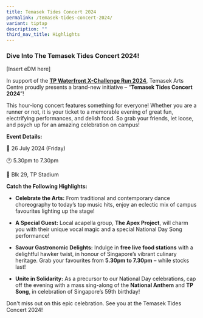 ```yaml
---
title: Temasek Tides Concert 2024
permalink: /temasek-tides-concert-2024/
variant: tiptap
description: ""
third_nav_title: Highlights
---
```

<h3><strong>Dive Into The Temasek Tides Concert 2024!</strong></h3>
<p>[Insert eDM here]</p>
<p>In support of the <strong><a href="https://virtualcampus.tp.edu.sg/tp-waterfront-xchallenge-run-2024/" rel="noopener noreferrer nofollow" target="_blank">TP Waterfront X-Challenge Run 2024</a></strong>,
Temasek Arts Centre proudly presents a brand-new initiative – “<strong>Temasek Tides Concert 2024</strong>”!</p>
<p>This hour-long concert features something for everyone! Whether you are
a runner or not, it is your ticket to a memorable evening of great fun,
electrifying performances, and delish food. So grab your friends, let loose,
and psych up for an amazing celebration on campus!</p>
<p><strong>Event Details:</strong>
</p>
<p>📅&nbsp;26 July 2024 (Friday)</p>
<p>🕐&nbsp;5.30pm to 7.30pm</p>
<p>📍&nbsp;Blk 29, TP Stadium</p>
<p></p>
<p><strong>Catch the Following Highlights:</strong>
</p>
<ul data-tight="true" class="tight">
<li>
<p><strong>Celebrate the Arts:</strong> From traditional and contemporary
dance choreography to today’s top music hits, enjoy an eclectic mix of
campus favourites lighting up the stage!</p>
</li>
<li>
<p><strong>A Special Guest:</strong> Local acapella group, <strong>The Apex Project</strong>,
will charm you with their unique vocal magic and a special National Day
Song performance!</p>
</li>
<li>
<p><strong>Savour Gastronomic Delights:</strong> Indulge in <strong>free live food stations</strong> with
a delightful hawker twist, in honour of Singapore’s vibrant culinary heritage.
Grab your favourites from <strong>5.30pm to 7.30pm</strong> – while stocks
last!</p>
</li>
<li>
<p><strong>Unite in Solidarity:</strong> As a precursor to our National Day
celebrations, cap off the evening with a mass sing-along of the <strong>National Anthem</strong> and <strong>TP Song</strong>,
in celebration of Singapore’s 59th birthday!</p>
</li>
</ul>
<p>Don't miss out on this epic celebration. See you at the Temasek Tides
Concert 2024!</p>
<p></p>